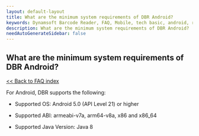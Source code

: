 ```yaml
---
layout: default-layout
title: What are the minimum system requirements of DBR Android?
keywords: Dynamsoft Barcode Reader, FAQ, Mobile, tech basic, android, requirements
description: What are the minimum system requirements of DBR Android?
needAutoGenerateSidebar: false
---
```


## What are the minimum system requirements of DBR Android?

[<< Back to FAQ index](index.md)

For Android, DBR supports the following:

* Supported OS: Android 5.0 (API Level 21) or higher

* Supported ABI: armeabi-v7a, arm64-v8a, x86 and x86_64

* Supported Java Version: Java 8